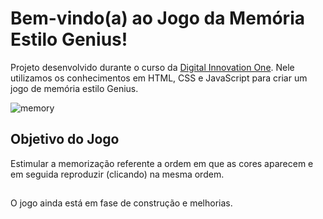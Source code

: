 # Bem-vindo(a) ao Jogo da Memória Estilo Genius!

Projeto desenvolvido durante o curso da [Digital Innovation One](https://digitalinnovation.one/).
Nele utilizamos os conhecimentos em HTML, CSS e JavaScript para criar um jogo de memória estilo Genius.

![memory](https://user-images.githubusercontent.com/45247383/137400811-41ac8d01-db98-4db3-80c8-a1a88265d705.png)


## Objetivo do Jogo

Estimular a memorização referente a ordem em que as cores aparecem e em seguida reproduzir (clicando) na mesma ordem.

##

O jogo ainda está em fase de construção e melhorias.
